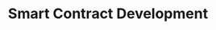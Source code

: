 ---
title: "Smart Contract Development"
description: "Documentation introducing to Smart Contracts and Smart Signatures and its use cases."
type: "tutorial"
category: "Algorand Developer Portal,Smart Contract"
difficulty: "Intermediate"
summary: "Documentation on Smart Contracts and Smart Signatures"
file_path: ""
image: "https://assets-global.website-files.com/5e39e095596498a8b9624af1/5ffca6e3e0d8ad9231cc2af6_Portfolio-course---final.png"
link: "https://developer.algorand.org/docs/get-details/dapps/smart-contracts/"
status: "open"
---